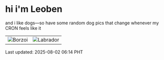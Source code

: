 # hi i'm Leoben

and i like dogs—so have some random dog pics that change whenever my CRON feels like it

|  |  |
|--------|----------|
| ![Borzoi](https://random-dog-vercel.vercel.app/api/random-borzoi?v=1754086495) | ![Labrador](https://random-dog-vercel.vercel.app/api/random-labrador?v=1754086495) |

Last updated: 2025-08-02 06:14 PHT
